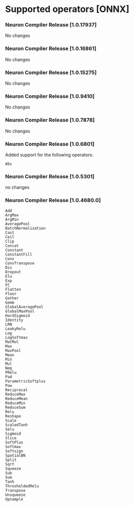 # Supported operators [ONNX]


### Neuron Compiler Release [1.0.17937]

No changes

### Neuron Compiler Release [1.0.16861]

No changes


### Neuron Compiler Release [1.0.15275]

No changes

### Neuron Compiler Release [1.0.9410]

No changes

### Neuron Compiler Release [1.0.7878]

No changes

### Neuron Compiler Release [1.0.6801]

Added support for the following operators:
```
Abs
```

### Neuron Compiler Release [1.0.5301]

no changes

### Neuron Compiler Release [1.0.4680.0]

```
Add
ArgMax
ArgMin
AveragePool
BatchNormalization
Cast
Ceil
Clip
Concat
Constant
ConstantFill
Conv
ConvTranspose
Div
Dropout
Elu
Exp
FC
Flatten
Floor
Gather
Gemm
GlobalAveragePool
GlobalMaxPool
HardSigmoid
Identity
LRN
LeakyRelu
Log
LogSoftmax
MatMul
Max
MaxPool
Mean
Min
Mul
Neg
PRelu
Pad
ParametricSoftplus
Pow
Reciprocal
ReduceMax
ReduceMean
ReduceMin
ReduceSum
Relu
Reshape
Scale
ScaledTanh
Selu
Sigmoid
Slice
SoftPlus
Softmax
Softsign
SpatialBN
Split
Sqrt
Squeeze
Sub
Sum
Tanh
ThresholdedRelu
Transpose
Unsqueeze
Upsample
```


